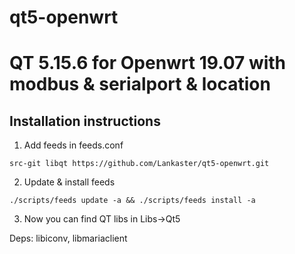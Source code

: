 # qt5-openwrt
QT 5.15.6 for Openwrt 19.07 with modbus & serialport & location
=========================

Installation instructions
-------------------------

1. Add feeds in feeds.conf


```
src-git libqt https://github.com/Lankaster/qt5-openwrt.git
```

2. Update & install feeds

```
./scripts/feeds update -a && ./scripts/feeds install -a
```

3. Now you can find QT libs in Libs->Qt5

Deps: libiconv, libmariaclient
